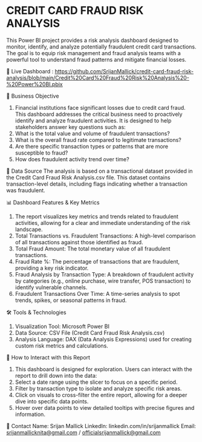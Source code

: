 # CREDIT CARD FRAUD RISK ANALYSIS

This Power BI project provides a risk analysis dashboard designed to monitor, identify, and analyze potentially fraudulent credit card transactions. The goal is to equip risk management and fraud analysis teams with a powerful tool to understand fraud patterns and mitigate financial losses.

🔗 Live Dashboard : https://github.com/SrijanMallick/credit-card-fraud-risk-analysis/blob/main/Credit%20Card%20Fraud%20Risk%20Analysis%20-%20Power%20BI.pbix

🎯 Business Objective
1. Financial institutions face significant losses due to credit card fraud. This dashboard addresses the critical business need to proactively identify and analyze fraudulent activities. It is designed to help stakeholders answer key questions such as:
2. What is the total value and volume of fraudulent transactions?
3. What is the overall fraud rate compared to legitimate transactions?
4. Are there specific transaction types or patterns that are more susceptible to fraud?
5. How does fraudulent activity trend over time?

💾 Data Source
The analysis is based on a transactional dataset provided in the Credit Card Fraud Risk Analysis.csv file. This dataset contains transaction-level details, including flags indicating whether a transaction was fraudulent.

📊 Dashboard Features & Key Metrics
1. The report visualizes key metrics and trends related to fraudulent activities, allowing for a clear and immediate understanding of the risk landscape.
2. Total Transactions vs. Fraudulent Transactions: A high-level comparison of all transactions against those identified as fraud.
3. Total Fraud Amount: The total monetary value of all fraudulent transactions.
4. Fraud Rate %: The percentage of transactions that are fraudulent, providing a key risk indicator.
5. Fraud Analysis by Transaction Type: A breakdown of fraudulent activity by categories (e.g., online purchase, wire transfer, POS transaction) to identify vulnerable channels.
6. Fraudulent Transactions Over Time: A time-series analysis to spot trends, spikes, or seasonal patterns in fraud.

🛠️ Tools & Technologies
1. Visualization Tool: Microsoft Power BI
2. Data Source: CSV File (Credit Card Fraud Risk Analysis.csv)
3. Analysis Language: DAX (Data Analysis Expressions) used for creating custom risk metrics and calculations.

🚀 How to Interact with this Report
1. This dashboard is designed for exploration. Users can interact with the report to drill down into the data:
2. Select a date range using the slicer to focus on a specific period.
3. Filter by transaction type to isolate and analyze specific risk areas.
4. Click on visuals to cross-filter the entire report, allowing for a deeper dive into specific data points.
5. Hover over data points to view detailed tooltips with precise figures and information.

📧 Contact
Name: Srijan Mallick
LinkedIn: linkedin.com/in/srijanmallick
Email: srijanmallicknita@gmail.com / officialsrijanmallick@gmail.com
